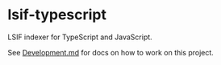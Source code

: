 # lsif-typescript

LSIF indexer for TypeScript and JavaScript.

See [Development.md](./Development.md) for docs on how to work on this project.

